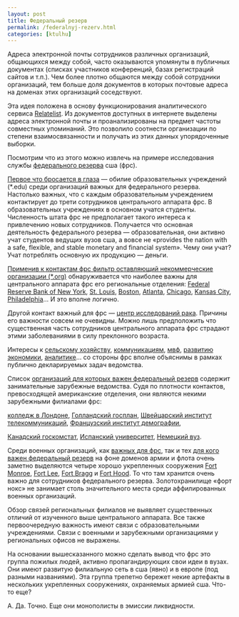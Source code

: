 ```yaml
---
layout: post
title: Федеральный резерв
permalink: /federalnyj-rezerv.html
categories: [ktulhu]
---
```



		
Адреса электронной почты сотрудников различных организаций, общающихся между собой, часто оказываются упомянуты в публичных документах (списках участников конференций, базах регистраций сайтов и т.п.). Чем более плотно общаются между собой сотрудники организаций, тем больше доля документов в которых почтовые адреса на доменах этих организаций соседствуют.


Эта идея положена в основу функционирования аналитического сервиса <a href="http://relatelist.com/">Relatelist</a>. Из документов доступных в интернете выделены адреса электронной почты и проанализированы на предмет частоты совместных упоминаний. Это позволило соотнести организации по степени взаимосвязанности и получать из этих данных упорядоченные выборки.


Посмотрим что из этого можно извлечь на примере исследования службы <a href="http://relatelist.com/frb.gov/">федерального резерва</a> сша (фрс).


<a href="http://relatelist.com/frb.gov/">Первое что бросается в глаза</a> &#8212; обилие образовательных учреждений (*.edu) среди организаций важных для федерального резерва. Настолько важных, что с каждым образовательным учреждением контактирует до трети сотрудников центрального аппарата фрс. В образовательных учреждениях в основном учатся студенты. Численность штата фрс не предполагает такого интереса к привлечению новых сотрудников. Получается что основная деятельность федерального резерва &#8212; образовательная, они активно учат студентов ведущих вузов сша, а вовсе не &#171;provides the nation with a safe, flexible, and stable monetary and financial system&#187;. Чему они учат? Учат потреблять основную их продукцию &#8212; деньги.


<a href="http://relatelist.com/frb.gov/_.org/">Применив к контактам фрс фильтр оставляющий некоммерческие организации (*.org)</a> обнаруживается что наиболее важны для центрального аппарата фрс его региональные отделения: <a href="http://relatelist.com/ny.frb.org/">Federal Reserve Bank of New York</a>, <a href="http://relatelist.com/stls.frb.org/">St. Louis</a>, <a href="http://relatelist.com/bos.frb.org/">Boston</a>, <a href="http://relatelist.com/atl.frb.org/">Atlanta</a>, <a href="http://relatelist.com/chi.frb.org/">Chicago</a>, <a href="http://relatelist.com/kc.frb.org/">Kansas City</a>, <a href="http://relatelist.com/phil.frb.org/">Philadelphia</a>&#8230; И это вполне логично.


Другой контакт важный для фрс &#8212; <a href="http://relatelist.com/fhcrc.org/">центр исследований рака</a>. Причины его важности совсем не очевидны. Можно лишь предположить что существенная часть сотрудников центрального аппарата фрс страдают этими заболеваниями в силу преклонного возраста.


Интересы к <a href="http://relatelist.com/cgiar.org/">сельскому хозяйству</a>, <a href="http://relatelist.com/igc.org/">коммуникациям</a>, <a href="http://relatelist.com/imf.org/">мвф</a>, <a href="http://relatelist.com/oecd.org/">развитию экономики</a>, <a href="http://relatelist.com/rand.org/">аналитике</a>&#8230; со стороны фрс вполне объяснимы в рамках публично декларируемых задач ведомства.


Список <a href="http://relatelist.com/frb.gov/importance/">организаций для которых важен федеральный резерв</a> содержит занимательные зарубежные ведомства. Судя по плотности контактов, превосходящей американские отделения, они являются некими зарубежными филиалами фрс:

<a href="http://relatelist.com/geog.ucl.ac.uk/">колледж в Лондоне</a>, <a href="http://relatelist.com/cpb.nl/">Голландский госплан</a>, <a href="http://relatelist.com/ties.itu.ch/">Швейцарский институт телекоммуникаций</a>, <a href="http://relatelist.com/ined.fr/">Французский институт демографии</a>,

<a href="http://relatelist.com/statcan.ca/">Канадский госкомстат</a>, <a href="http://relatelist.com/lcc.uma.es/">Испанский университет</a>, <a href="http://relatelist.com/wiwi.uni-frankfurt.de/">Немецкий вуз</a>.


Среди военных организаций, как <a href="http://relatelist.com/frb.gov/_.mil/">важных для фрс</a>, так и тех <a href="http://relatelist.com/frb.gov/_.mil/importance/">для кого важен федеральный резерв</a> на фоне доменов армии и флота очень заметно выделяются четыре хорошо укрепленных сооружения <a href="http://relatelist.com/monroe.army.mil/">Fort Monroe</a>, <a href="http://relatelist.com/lee.army.mil/">Fort Lee</a>, <a href="http://relatelist.com/bragg.army.mil/">Fort Bragg</a> и <a href="http://relatelist.com/hood.army.mil/">Fort Hood</a>. То что там хранится очень важно для сотрудников федерального резерва. Золотохранилище &#171;форт нокс&#187; не занимает столь значительного места среди аффилированных военных организаций.


Обзор связей региональных филиалов не выявляет существенных отличий от изученного выше центрального аппарата. Все также первоочередную важность имеют связи с образовательными учреждениями. Связи с военными и зарубежными организациями у региональных офисов не выражены.


На основании вышесказанного можно сделать вывод что фрс это группа пожилых людей, активно пропагандирующих свои идеи в вузах. Они имеют развитую филиальную сеть в сша (явно) и в европе (под разными названиями). Эта группа трепетно бережет некие артефакты в нескольких укрепленных сооружениях, охраняемых армией сша. Что-то еще?


А. Да. Точно. Еще они монополисты в эмиссии ликвидности.

			